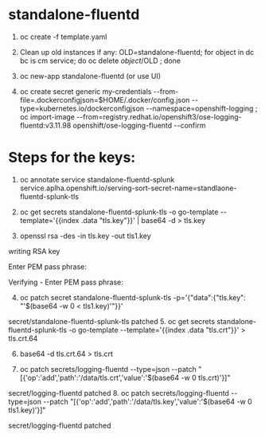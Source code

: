 # standalone-fluentd
1. oc create -f template.yaml

2. Clean up old instances if any: 
OLD=standalone-fluentd; for object in dc bc is cm service; do oc delete $object/$OLD ; done

3. oc new-app standalone-fluentd (or use UI)

4. oc create secret generic my-credentials --from-file=.dockerconfigjson=$HOME/.docker/config.json --type=kubernetes.io/dockerconfigjson --namespace=openshift-logging ; oc import-image --from=registry.redhat.io/openshift3/ose-logging-fluentd:v3.11.98 openshift/ose-logging-fluentd --confirm



# Steps for the keys:

1. oc annotate service standalone-fluentd-splunk service.aplha.openshift.io/serving-sort-secret-name=standlaone-fluentd-splunk-tls

 
2. oc get secrets standalone-fluentd-splunk-tls -o go-template --template='{{index .data "tls.key"}}' | base64 -d > tls.key

3. openssl rsa -des -in tls.key -out tls1.key

writing RSA key

Enter PEM pass phrase:

Verifying - Enter PEM pass phrase:

4. oc patch secret standalone-fluentd-splunk-tls -p='{"data":{"tls.key": "'$(base64 -w 0 < tls1.key)'"}}'

secret/standalone-fluentd-splunk-tls patched
5. oc get secrets standalone-fluentd-splunk-tls -o go-template --template='{{index .data "tls.crt"}}' > tls.crt.64

6. base64 -d tls.crt.64 > tls.crt

7. oc patch secrets/logging-fluentd --type=json --patch "[{'op':'add','path':'/data/tls.crt','value':'$(base64 -w 0 tls.crt)'}]"

secret/logging-fluentd patched
8. oc patch secrets/logging-fluentd --type=json --patch "[{'op':'add','path':'/data/tls.key','value':'$(base64 -w 0 tls1.key)'}]"

secret/logging-fluentd patched

 
